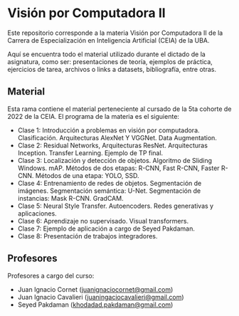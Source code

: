 # Visión por Computadora II

Este repositorio corresponde a la materia Visión por Computadora II de la Carrera de Especialización en Inteligencia Artificial (CEIA) de la UBA. 

Aquí se encuentra todo el material utilizado durante el dictado de la asignatura, como ser: presentaciones de teoría, ejemplos de práctica, ejercicios de tarea, archivos o links a datasets, bibliografía, entre otras.

## Material

Esta rama contiene el material perteneciente al cursado de la 5ta cohorte de 2022 de la CEIA. El programa de la materia es el siguiente:

- Clase 1: Introducción a problemas en visión por computadora. Clasificación. Arquitecturas AlexNet Y VGGNet. Data Augmentation.
- Clase 2: Residual Networks, Arquitecturas ResNet. Arquitecturas Inception. Transfer Learning. Ejemplo de TP final.
- Clase 3: Localización y detección de objetos. Algoritmo de Sliding Windows. mAP. Métodos de dos etapas: R-CNN, Fast R-CNN, Faster R-CNN. Métodos de una etapa: YOLO, SSD.
- Clase 4: Entrenamiento de redes de objetos. Segmentación de imágenes. Segmentación semántica: U-Net. Segmentación de instancias: Mask R-CNN. GradCAM.
- Clase 5: Neural Style Transfer. Autoencoders.  Redes generativas y aplicaciones.
- Clase 6: Aprendizaje no supervisado. Visual transformers.
- Clase 7: Ejemplo de aplicación a cargo de Seyed Pakdaman.
- Clase 8: Presentación de trabajos integradores.

## Profesores

Profesores a cargo del curso:

- Juan Ignacio Cornet (juanignaciocornet@gmail.com)
- Juan Ignacio Cavalieri (juaningaciocavalieri@gmail.com)
- Seyed Pakdaman (khodadad.pakdaman@gmail.com)
